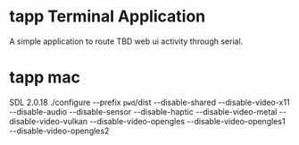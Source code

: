 # tapp Terminal Application

A simple application to route TBD web ui activity through serial.

# tapp mac 
SDL 2.0.18
./configure --prefix `pwd`/dist --disable-shared --disable-video-x11 --disable-audio --disable-sensor --disable-haptic --disable-video-metal --disable-video-vulkan --disable-video-opengles --disable-video-opengles1 --disable-video-opengles2